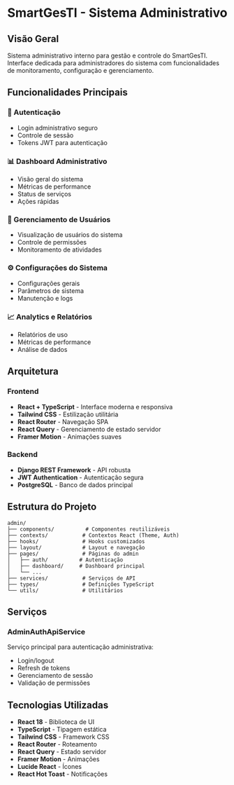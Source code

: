 # SmartGesTI - Sistema Administrativo

## Visão Geral

Sistema administrativo interno para gestão e controle do SmartGesTI. Interface dedicada para administradores do sistema com funcionalidades de monitoramento, configuração e gerenciamento.

## Funcionalidades Principais

### 🔐 Autenticação
- Login administrativo seguro
- Controle de sessão
- Tokens JWT para autenticação

### 📊 Dashboard Administrativo
- Visão geral do sistema
- Métricas de performance
- Status de serviços
- Ações rápidas

### 👥 Gerenciamento de Usuários
- Visualização de usuários do sistema
- Controle de permissões
- Monitoramento de atividades

### ⚙️ Configurações do Sistema
- Configurações gerais
- Parâmetros de sistema
- Manutenção e logs

### 📈 Analytics e Relatórios
- Relatórios de uso
- Métricas de performance
- Análise de dados

## Arquitetura

### Frontend
- **React + TypeScript** - Interface moderna e responsiva
- **Tailwind CSS** - Estilização utilitária
- **React Router** - Navegação SPA
- **React Query** - Gerenciamento de estado servidor
- **Framer Motion** - Animações suaves

### Backend
- **Django REST Framework** - API robusta
- **JWT Authentication** - Autenticação segura
- **PostgreSQL** - Banco de dados principal

## Estrutura do Projeto

```
admin/
├── components/          # Componentes reutilizáveis
├── contexts/           # Contextos React (Theme, Auth)
├── hooks/              # Hooks customizados
├── layout/             # Layout e navegação
├── pages/              # Páginas do admin
│   ├── auth/          # Autenticação
│   ├── dashboard/     # Dashboard principal
│   └── ...
├── services/           # Serviços de API
├── types/              # Definições TypeScript
└── utils/              # Utilitários
```

## Serviços

### AdminAuthApiService
Serviço principal para autenticação administrativa:
- Login/logout
- Refresh de tokens
- Gerenciamento de sessão
- Validação de permissões

## Tecnologias Utilizadas

- **React 18** - Biblioteca de UI
- **TypeScript** - Tipagem estática
- **Tailwind CSS** - Framework CSS
- **React Router** - Roteamento
- **React Query** - Estado servidor
- **Framer Motion** - Animações
- **Lucide React** - Ícones
- **React Hot Toast** - Notificações